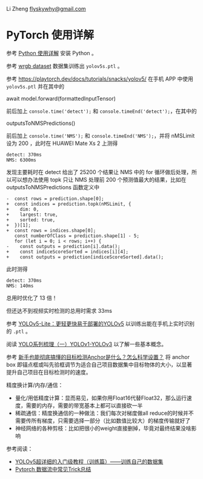 Li Zheng <flyskywhy@gmail.com>

# PyTorch 使用详解

参考 [Python 使用详解](../Tool/编程语言/Python/PyTorch使用详解.md) 安装 Python 。

参考 [wrgb dataset](https://github.com/flyskywhy/wrgb) 数据集训练出 `yolov5s.ptl` 。

参考 <https://playtorch.dev/docs/tutorials/snacks/yolov5/> 在手机 APP 中使用 `yolov5s.ptl` 并在其中的

await model.forward(formattedInputTensor)

前后加上 `console.time('detect');` 和 `console.timeEnd('detect');`，在其中的

outputsToNMSPredictions()

前后加上 `console.time('NMS');` 和 `console.timeEnd('NMS');`，并将 nMSLimit 设为 200 ，此时在 HUAWEI Mate Xs 2 上测得

    detect: 370ms
    NMS: 6300ms

发现主要耗时在 detect 给出了 25200 个结果让 NMS 中的 for 循环做后处理，所以可以想办法使用 topk 只让 NMS 处理前 200 个预测值最大的结果，比如在 outputsToNMSPredictions 函数定义中
```
-  const rows = prediction.shape[0];
+  const indices = prediction.topk(nMSLimit, {
+    dim: 0,
+    largest: true,
+    sorted: true,
+  })[1];
+  const rows = indices.shape[0];
   const numberOfClass = prediction.shape[1] - 5;
   for (let i = 0; i < rows; i++) {
-    const outputs = prediction[i].data();
+    const indiceScoreSorted = indices[i][4];
+    const outputs = prediction[indiceScoreSorted].data();
```

此时测得

    detect: 370ms
    NMS: 140ms

总用时优化了 13 倍！

但还达不到视频实时检测的总用时需求 33ms

参考 [YOLOv5-Lite：更轻更快易于部署的YOLOv5](https://zhuanlan.zhihu.com/p/400545131) 以训练出能在手机上实时识别的 `.ptl` 。

阅读 [YOLO系列梳理（一）YOLOv1-YOLOv3](https://mp.weixin.qq.com/s/aVJQqeZyw0ljsBq1kElt_w) 以了解一些基本概念。

参考 [新手也能彻底搞懂的目标检测Anchor是什么？怎么科学设置？](https://zhuanlan.zhihu.com/p/112574936) 将 anchor box 即锚点框或叫先验框调节为适合自己项目数据集中目标物体的大小，以显著提升自己项目在目标检测时的速度。

精度换计算/内存/通信：

* 量化/用低精度计算：显而易见，如果你用Float16代替Float32，那么运行速度，需要的内存，需要的带宽基本上都可以直接砍一半
* 稀疏通信：精度换通信的一种做法：我们每次对梯度做all reduce的时候并不需要传所有梯度，只需要选择一部分（比如数值比较大）的梯度传输就好了
* 神经网络的各种剪枝：比如把很小的weight直接删掉，毕竟对最终结果没啥影响

参考阅读：

* [YOLOv5超详细的入门级教程（训练篇）——训练自己的数据集](https://mp.weixin.qq.com/s/IBZLLz0GV6E3EOeiJTMtjw)
* [Pytorch 数据流中常见Trick总结](https://mp.weixin.qq.com/s/QI_2AICgobdTvOktnL_UCg)